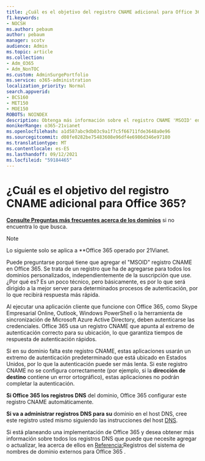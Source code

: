 ```yaml
---
title: ¿Cuál es el objetivo del registro CNAME adicional para Office 365?
f1.keywords:
- NOCSH
ms.author: pebaum
author: pebaum
manager: scotv
audience: Admin
ms.topic: article
ms.collection:
- Adm_O365
- Adm_NonTOC
ms.custom: AdminSurgePortfolio
ms.service: o365-administration
localization_priority: Normal
search.appverid:
- BCS160
- MET150
- MOE150
ROBOTS: NOINDEX
description: Obtenga más información sobre el registro CNAME 'MSOID' en Office 365 que le dirige al mejor servidor para procesos de autenticación, de modo que obtenga una respuesta más rápida.
monikerRange: o365-21vianet
ms.openlocfilehash: a1d587abc9db03c9a1f7c5f66711fde3648a0e96
ms.sourcegitcommit: d08fe0282be75483608e96df4e6986d346e97180
ms.translationtype: MT
ms.contentlocale: es-ES
ms.lasthandoff: 09/12/2021
ms.locfileid: "59184465"
---
```

# <a name="whats-the-purpose-of-the-office-365-cname-record-for-msoid"></a>¿Cuál es el objetivo del registro CNAME adicional para Office 365?

 **[Consulte Preguntas más frecuentes acerca de los dominios](../setup/domains-faq.yml)** si no encuentra lo que busca. 
> [!NOTE]
> Lo siguiente solo se aplica a **Office 365 operado por 21Vianet.
  
Puede preguntarse porqué tiene que agregar el "MSOID" registro CNAME en Office 365. Se trata de un registro que ha de agregarse para todos los dominios personalizados, independientemente de la suscripción que use. ¿Por qué es? Es un poco técnico, pero básicamente, es por lo que será dirigido a la mejor server para determinados procesos de autenticación, por lo que recibirá respuesta más rápida.
  
Al ejecutar una aplicación cliente que funcione con Office 365, como Skype Empresarial Online, Outlook, Windows PowerShell o la herramienta de sincronización de Microsoft Azure Active Directory, deben autenticarse las credenciales. Office 365 usa un registro CNAME que apunta al extremo de autenticación correcto para su ubicación, lo que garantiza tiempos de respuesta de autenticación rápidos.
  
Si en su dominio falta este registro CNAME, estas aplicaciones usarán un extremo de autenticación predeterminado que está ubicado en Estados Unidos, por lo que la autenticación puede ser más lenta. Si este registro CNAME no se configura correctamente (por ejemplo, si la **dirección de destino** contiene un error ortográfico), estas aplicaciones no podrán completar la autenticación.
  
 **Si Office 365 los registros DNS** del dominio, Office 365 configurar este registro CNAME automáticamente. 
  
 **Si va a administrar registros DNS para su** dominio en el host DNS, cree este registro usted mismo siguiendo las instrucciones del host [DNS](../get-help-with-domains/create-dns-records-at-any-dns-hosting-provider.md).
  
Si está planeando una implementación de Office 365 y desea obtener más información sobre todos los registros DNS que puede que necesite agregar o actualizar, lea acerca de ellos en [Referencia:](../../enterprise/external-domain-name-system-records.md)Registros del sistema de nombres de dominio externos para Office 365 .
